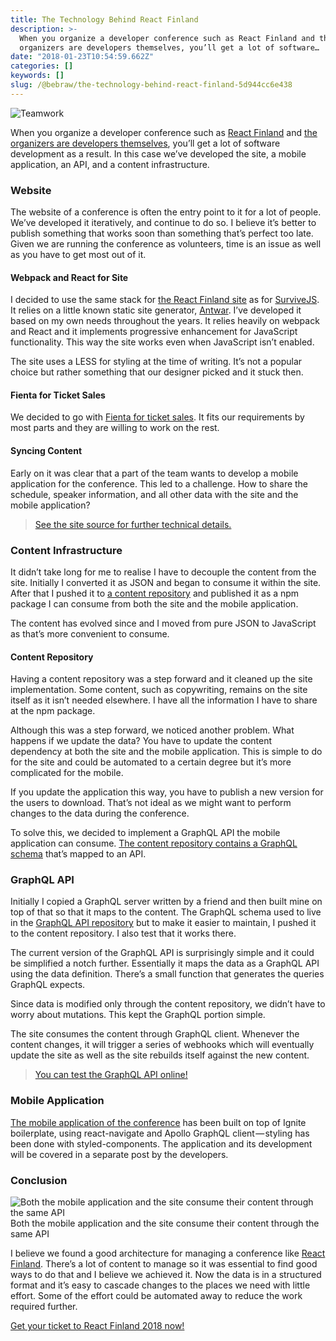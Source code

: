 ```yaml
---
title: The Technology Behind React Finland
description: >-
  When you organize a developer conference such as React Finland and the
  organizers are developers themselves, you’ll get a lot of software…
date: "2018-01-23T10:54:59.662Z"
categories: []
keywords: []
slug: /@bebraw/the-technology-behind-react-finland-5d944cc6e438
---
```


![[Teamwork](https://pixabay.com/en/idea-teamwork-thinking-working-3085367/)](img/1__Zi7djJhTv1CoCXcPyLPlRg.jpeg)

When you organize a developer conference such as [React Finland](https://react-finland.fi/) and [the organizers are developers themselves](/blog/react-finland-is-from-devs-to-devs-a807f8d41949/), you’ll get a lot of software development as a result. In this case we’ve developed the site, a mobile application, an API, and a content infrastructure.

### Website

The website of a conference is often the entry point to it for a lot of people. We’ve developed it iteratively, and continue to do so. I believe it’s better to publish something that works soon than something that’s perfect too late. Given we are running the conference as volunteers, time is an issue as well as you have to get most out of it.

#### Webpack and React for Site

I decided to use the same stack for [the React Finland site](https://react-finland.fi/) as for [SurviveJS](https://survivejs.com/). It relies on a little known static site generator, [Antwar](https://antwar.js.org/). I’ve developed it based on my own needs throughout the years. It relies heavily on webpack and React and it implements progressive enhancement for JavaScript functionality. This way the site works even when JavaScript isn’t enabled.

The site uses a LESS for styling at the time of writing. It’s not a popular choice but rather something that our designer picked and it stuck then.

#### Fienta for Ticket Sales

We decided to go with [Fienta for ticket sales](https://fienta.com/). It fits our requirements by most parts and they are willing to work on the rest.

#### Syncing Content

Early on it was clear that a part of the team wants to develop a mobile application for the conference. This led to a challenge. How to share the schedule, speaker information, and all other data with the site and the mobile application?

> [See the site source for further technical details.](https://github.com/ReactFinland/site)

### Content Infrastructure

It didn’t take long for me to realise I have to decouple the content from the site. Initially I converted it as JSON and began to consume it within the site. After that I pushed it to [a content repository](https://github.com/ReactFinland/content-2018) and published it as a npm package I can consume from both the site and the mobile application.

The content has evolved since and I moved from pure JSON to JavaScript as that’s more convenient to consume.

#### Content Repository

Having a content repository was a step forward and it cleaned up the site implementation. Some content, such as copywriting, remains on the site itself as it isn’t needed elsewhere. I have all the information I have to share at the npm package.

Although this was a step forward, we noticed another problem. What happens if we update the data? You have to update the content dependency at both the site and the mobile application. This is simple to do for the site and could be automated to a certain degree but it’s more complicated for the mobile.

If you update the application this way, you have to publish a new version for the users to download. That’s not ideal as we might want to perform changes to the data during the conference.

To solve this, we decided to implement a GraphQL API the mobile application can consume. [The content repository contains a GraphQL schema](https://github.com/ReactFinland/content-2018/blob/master/src/type-defs.js) that’s mapped to an API.

### GraphQL API

Initially I copied a GraphQL server written by a friend and then built mine on top of that so that it maps to the content. The GraphQL schema used to live in the [GraphQL API repository](https://github.com/ReactFinland/graphql-api) but to make it easier to maintain, I pushed it to the content repository. I also test that it works there.

The current version of the GraphQL API is surprisingly simple and it could be simplified a notch further. Essentially it maps the data as a GraphQL API using the data definition. There’s a small function that generates the queries GraphQL expects.

Since data is modified only through the content repository, we didn’t have to worry about mutations. This kept the GraphQL portion simple.

The site consumes the content through GraphQL client. Whenever the content changes, it will trigger a series of webhooks which will eventually update the site as well as the site rebuilds itself against the new content.

> [You can test the GraphQL API online!](https://api.react-finland.fi/graphql-2018)

### Mobile Application

[The mobile application of the conference](https://github.com/ReactFinland/react-finland-app) has been built on top of Ignite boilerplate, using react-navigate and Apollo GraphQL client — styling has been done with styled-components. The application and its development will be covered in a separate post by the developers.

### Conclusion

![Both the mobile application and the site consume their content through the same API](img/1__VLL69izNaWmkKe__w__SL1gA.png)
Both the mobile application and the site consume their content through the same API

I believe we found a good architecture for managing a conference like [React Finland](http://react-finland.fi/). There’s a lot of content to manage so it was essential to find good ways to do that and I believe we achieved it. Now the data is in a structured format and it’s easy to cascade changes to the places we need with little effort. Some of the effort could be automated away to reduce the work required further.

[Get your ticket to React Finland 2018 now!](https://ti.to/react-finland/2018)
